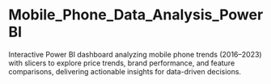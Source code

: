 # Mobile_Phone_Data_Analysis_PowerBI
Interactive Power BI dashboard analyzing mobile phone trends (2016–2023) with slicers to explore price trends, brand performance, and feature comparisons, delivering actionable insights for data-driven decisions. 
